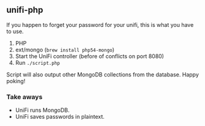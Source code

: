 ## unifi-php

If you happen to forget your password for your unifi, this is what you have to use.

 1. PHP
 2. ext/mongo (`brew install php54-mongo`)
 3. Start the UniFi controller (before of conflicts on port 8080)
 4. Run `./script.php`

Script will also output other MongoDB collections from the database. Happy poking!

### Take aways

 * UniFi runs MongoDB.
 * UniFi saves passwords in plaintext.
